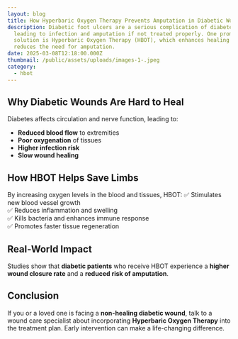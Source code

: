 ```yaml
---
layout: blog
title: How Hyperbaric Oxygen Therapy Prevents Amputation in Diabetic Wound Care
description: Diabetic foot ulcers are a serious complication of diabetes, often
  leading to infection and amputation if not treated properly. One promising
  solution is Hyperbaric Oxygen Therapy (HBOT), which enhances healing and
  reduces the need for amputation.
date: 2025-03-08T12:18:00.000Z
thumbnail: /public/assets/uploads/images-1-.jpeg
category:
  - hbot
---
```

## Why Diabetic Wounds Are Hard to Heal
Diabetes affects circulation and nerve function, leading to:
- **Reduced blood flow** to extremities
- **Poor oxygenation** of tissues
- **Higher infection risk**
- **Slow wound healing**

## How HBOT Helps Save Limbs
By increasing oxygen levels in the blood and tissues, HBOT:
✅ Stimulates new blood vessel growth  
✅ Reduces inflammation and swelling  
✅ Kills bacteria and enhances immune response  
✅ Promotes faster tissue regeneration  

## Real-World Impact
Studies show that **diabetic patients** who receive HBOT experience a **higher wound closure rate** and a **reduced risk of amputation**.

## Conclusion
If you or a loved one is facing a **non-healing diabetic wound**, talk to a wound care specialist about incorporating **Hyperbaric Oxygen Therapy** into the treatment plan. Early intervention can make a life-changing difference.
